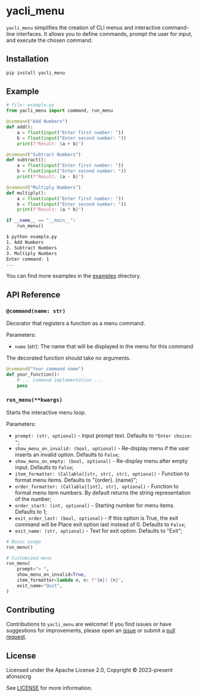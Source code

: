 # yacli_menu

`yacli_menu` simplifies the creation of CLI menus and interactive command-line interfaces.
It allows you to define commands, prompt the user for input, and execute the chosen command.

## Installation

```bash
pip install yacli_menu
```

## Example

```python
# file: example.py
from yacli_menu import command, run_menu

@command("Add Numbers")
def add():
    a = float(input("Enter first number: "))
    b = float(input("Enter second number: "))
    print(f"Result: {a + b}")

@command("Subtract Numbers")
def subtract():
    a = float(input("Enter first number: "))
    b = float(input("Enter second number: "))
    print(f"Result: {a - b}")

@command("Multiply Numbers")
def multiply():
    a = float(input("Enter first number: "))
    b = float(input("Enter second number: "))
    print(f"Result: {a * b}")

if __name__ == "__main__":
    run_menu() 

```

```bash
$ python example.py
1. Add Numbers
2. Subtract Numbers
3. Multiply Numbers
Enter command: 1
...
```

You can find more examples in the [examples](./examples) directory.


## API Reference

### `@command(name: str)`

Decorator that registers a function as a menu command.

Parameters:
- `name` (str): The name that will be displayed in the menu for this command

The decorated function should take no arguments.

```python
@command("Your command name")
def your_function():
    # ... command implementation ...
    pass
```

### `run_menu(**kwargs)`

Starts the interactive menu loop.

Parameters:
- `prompt: (str, optional)` - Input prompt text. Defaults to `"Enter choice: "`;
- `show_menu_on_invalid: (bool, optional)` -  Re-display menu if the user inserts an invalid option. Defaults to `False`;
- `show_menu_on_empty: (bool, optional)` - Re-display menu after empty input. Defaults to `False`;
- `item_formatter: (Callable[[str, str], str], optional)` - Function to format menu items. Defaults to "{order}. {name}";
- `order_formatter: (Callable[[int], str], optional)` - Function to format menu item numbers. By default returns the string representation of the number;
- `order_start: (int, optional)` - Starting number for menu items. Defaults to 1;
- `exit_order_last: (bool, optional)` - If this option is True, the exit command will be Place exit option last instead of 0. Defaults to `False`;
- `exit_name: (str, optional)` - Text for exit option. Defaults to "Exit";

```python
# Basic usage
run_menu()

# Customized menu
run_menu(
    prompt="> ",
    show_menu_on_invalid=True,
    item_formatter=lambda o, n: f"{o}) {n}",
    exit_name="Quit",
)
```

## Contributing

Contributions to `yacli_menu` are welcome! If you find issues or have suggestions for improvements, please open an [issue](https://github.com/afonsocrg/yacli_menu/issues) or submit a [pull request](https://github.com/afonsocrg/yacli_menu/pulls).

## License

Licensed under the Apache License 2.0, Copyright © 2023-present afonsocrg

See [LICENSE](./LICENSE) for more information.